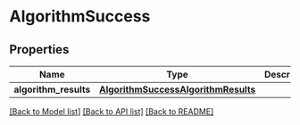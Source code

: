 # AlgorithmSuccess

## Properties
Name | Type | Description | Notes
------------ | ------------- | ------------- | -------------
**algorithm_results** | [**AlgorithmSuccessAlgorithmResults**](AlgorithmSuccessAlgorithmResults.md) |  | 

[[Back to Model list]](../README.md#documentation-for-models) [[Back to API list]](../README.md#documentation-for-api-endpoints) [[Back to README]](../README.md)


